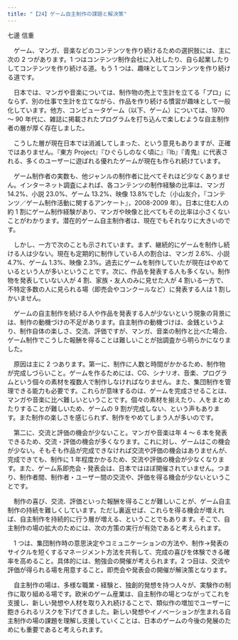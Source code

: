 ```yaml
---
title: "【24】ゲーム自主制作の課題と解決策"
---
```



七邊 信重


　ゲーム、マンガ、音楽などのコンテンツを作り続けるための選択肢には、主に次の 2 つがあります。1 つはコンテンツ制作会社に入社したり、自ら起業したりしてコンテンツを作り続ける道。もう 1 つは、趣味としてコンテンツを作り続ける道です。

　日本では、マンガや音楽については、制作物の売上で生計を立てる「プロ」にならず、別の仕事で生計を立てながら、作品を作り続ける慣習が趣味として一般化しています。他方、コンピュータゲーム（以下、ゲーム）については、1970 ～ 90 年代に、雑誌に掲載されたプログラムを打ち込んで楽しむような自主制作者の層が厚く存在しました。

　こうした層が現在日本では消滅してしまった、という意見もありますが、正確ではありません。『東方 Project』『ひぐらしのなく頃に』『Ib』『青鬼』に代表される、多くのユーザーに遊ばれる優れたゲームが現在も作られ続けています。

　ゲーム制作者の実数も、他ジャンルの制作者に比べてそれほど少なくありません。インターネット調査によれば、各コンテンツの制作経験の比率は、マンガ 14.2%、小説 23.0%、ゲーム 13.2%、映像 13.8%でした（小山友介，『コンテンツ／ゲーム制作活動に関するアンケート』，2008-2009 年）。日本に住む人の約 1 割にゲーム制作経験があり、マンガや映像と比べてもその比率は小さくないことがわかります。潜在的ゲーム自主制作者は、現在でもそれなりに大きいのです。

　しかし、一方で次のことも示されています。まず、継続的にゲームを制作し続ける人は少ない。現在も定期的に制作している人の割合は、マンガ 2.6%、小説 4.7%、ゲーム 1.3%、映像 2.3%。過去にゲームを制作していたが現在はやめているという人が多いということです。次に、作品を発表する人も多くない。制作物を発表していない人が 4 割、家族・友人のみに見せた人が 4 割いる一方で、不特定多数の人に見られる場（即売会やコンクールなど）に発表する人は 1 割しかいません。

　ゲームの自主制作を続ける人や作品を発表する人が少ないという現象の背景には、制作の動機づけの不足があります。自主制作の動機づけは、金銭というより、制作自体の楽しさ、交流、評価ですが、マンガ、音楽の制作と比べた場合、ゲーム制作でこうした報酬を得ることは難しいことが拙調査から明らかになりました。

　原因は主に 2 つあります。第一に、制作に人数と時間がかかるため、制作物が完成しづらいこと。ゲームを作るためには、CG、シナリオ、音楽、プログラムという個々の素材を複数人で制作しなければなりません。また、集団制作を管理できる能力も必要です。これらが意味するのは、ゲームを完成させることは、マンガや音楽に比べ難しいということです。個々の素材を揃えたり、人をまとめたりすることが難しいため、ゲームの 9 割が完成しない、という声もあります。また制作の楽しさを感じられず、制作をやめてしまう人が多いのです。

　第二に、交流と評価の機会が少ないこと。マンガや音楽は年 4 ～ 6 本を発表できるため、交流・評価の機会が多くなります。これに対し、ゲームはこの機会が少ない。そもそも作品が完成できなければ交流や評価の機会はありませんが、完成できても、制作に 1 年程度かかるため、交流や評価の機会が少なくなります。また、ゲーム系即売会・発表会は、日本ではほぼ開催されていません。つまり、制作者間、制作者・ユーザー間の交流や、評価を得る機会が少ないということです。

　制作の喜び、交流、評価といった報酬を得ることが難しいことが、ゲーム自主制作の持続を難しくしています。ただし裏返せば、これらを得る機会が増えれば、自主制作を持続的に行う層が増える、ということでもあります。そこで、自主制作の場の拡大のためには、次の方策の実行が有効であると考えられます。

　1 つは、集団制作時の意思決定やコミュニケーションの方法や、制作→発表のサイクルを短くするマネージメント方法を共有して、完成の喜びを体験できる確率を高めること。具体的には、勉強会の開催が考えられます。2 つ目は、交流や評価が得られる場を用意すること。即売会や発表会の開催が解決策となります。

　自主制作の場は、多様な職業・経験と、独創的発想を持つ人々が、実験作の制作に取り組める場です。欧米のゲーム産業は、自主制作の場とつながってこれを支援し、新しい発想や人材を取り入れ続けることで、類似作の増加でユーザーに飽きられるリスクを下げてきました。新しい発想やイノベーションが生まれる自主制作の場の課題を理解し支援していくことは、日本のゲームの今後の発展のためにも重要であると考えられます。
